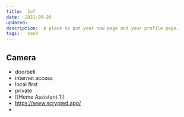 ```yaml
---
title:  IoT
date:  2021-09-26
updated: 
description:  A place to put your now page and your profile page.
tags:   tech
---
```

## Camera

- doorbell
- internet access
- local first
- private
- [[Home Assistant 1]]
- https://www.scrypted.app/
- 
